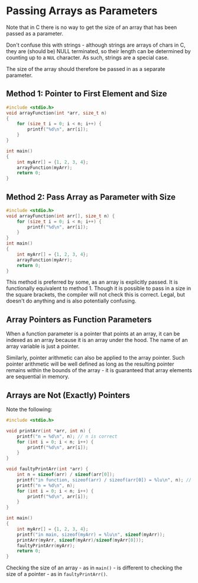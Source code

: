 # Passing Arrays as Parameters
Note that in C there is no way to get the size of an array that has been passed as a parameter.

Don't confuse this with strings - although strings are arrays of chars in C, they are (should be) NULL terminated, so their length can be determined by counting up to a `NUL` character. As such, strings are a special case.

The size of the array should therefore be passed in as a separate parameter.

Method 1: Pointer to First Element and Size
-------------------------------------------

```c
#include <stdio.h>
void arrayFunction(int *arr, size_t n)
{
	for (size_t i = 0; i < n; i++) {
		printf("%d\n", arr[i]);
	}
}

int main()
{
	int myArr[] = {1, 2, 3, 4};
	arrayFunction(myArr);
	return 0;
}
```

Method 2: Pass Array as Parameter with Size
-------------------------------------------

```c
#include <stdio.h>
void arrayFunction(int arr[], size_t n) {
	for (size_t i = 0; i < n; i++) {
		printf("%d\n", arr[i]);
	}
}
int main()
{
	int myArr[] = {1, 2, 3, 4};
	arrayFunction(myArr);
	return 0;
}
```
This method is preferred by some, as an array is explicitly passed. It is functionally equivalent to method 1. Though it is possible to pass in a size in the square brackets, the compiler will not check this is correct. Legal, but doesn't do anything and is also potentially confusing.


Array Pointers as Function Parameters
-------------------------------------
When a function parameter is a pointer that points at an array, it can be indexed as an array because it is an array under the hood. The name of an array variable is just a pointer.

Similarly, pointer arithmetic can also be applied to the array pointer. Such pointer arithmetic will be well defined as long as the resulting pointer remains within the bounds of the array - it is guaranteed that array elements are sequential in memory.

Arrays are Not (Exactly) Pointers
---------------------------------
Note the following:

```c
#include <stdio.h>

void printArr(int *arr, int n) {
	printf("n = %d\n", n); // n is correct
	for (int i = 0; i < n; i++) {
		printf("%d\n", arr[i]);
	}
}

void faultyPrintArr(int *arr) {
	int n = sizeof(arr) / sizeof(arr[0]);
	printf("in function, sizeof(arr) / sizeof(arr[0]) = %lu\n", n); // Incorrect
	printf("n = %d\n", n);
	for (int i = 0; i < n; i++) {
		printf("%d\n", arr[i]);
	}
}

int main()
{
	int myArr[] = {1, 2, 3, 4};
	printf("in main, sizeof(myArr) = %lu\n", sizeof(myArr));
	printArr(myArr, sizeof(myArr)/sizeof(myArr[0]));
	faultyPrintArr(myArr);
	return 0;
}
```
Checking the size of an array - as in `main()` - is different to checking the size of a pointer - as in `faultyPrintArr()`.
